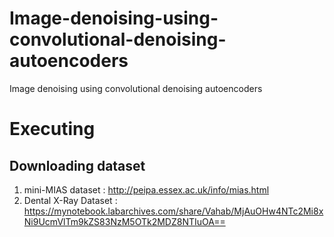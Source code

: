 # Image-denoising-using-convolutional-denoising-autoencoders
Image denoising using convolutional denoising autoencoders

# Executing
## Downloading dataset
1. mini-MIAS dataset : http://peipa.essex.ac.uk/info/mias.html
2. Dental X-Ray Dataset : https://mynotebook.labarchives.com/share/Vahab/MjAuOHw4NTc2Mi8xNi9UcmVlTm9kZS83NzM5OTk2MDZ8NTIuOA==
